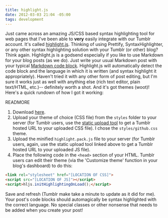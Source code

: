 ```yaml
---
title: highlight.js
date: 2012-03-03 21:04 -05:00
tags: development
---
```


Just came across an amazing JS/CSS based syntax highlighting tool for web pages that I've been able to __very__ easily integrate with our Tumblr account. It's called [highlight.js](http://softwaremaniacs.org/soft/highlight/en/). Thinking of using Prettify, SyntaxHighlighter, or any other syntax highlighting solution with your Tumblr (or other) blog? Think again. Highlight.js is a godsend especially if you like to use Markdown for your blog posts (as we do). Just write your usual Markdown post with your typical [Markdown code block](http://daringfireball.net/projects/markdown/syntax#precode). Highlight.js will automatically detect the code block and the language in which it is written (and syntax highlight it appropriately). Haven't tried it with any other form of post editing, but I'm sure it works just as well with anything else (rich text editor, plain text/HTML, etc.)-- definitely worth a shot. And it's got themes (woot)! Here's a quick rundown of how I got it working:

READMORE

1. Download [here](http://softwaremaniacs.org/soft/highlight/en/download/).
2. Upload your theme of choice (CSS file) from the `styles` folder to your server (for Tumblr users, use the [static upload tool](http://www.tumblr.com/themes/upload_static_file) to get a Tumblr hosted URL to your uploaded CSS file). I chose the `styles/github.css` theme.
3. Upload the minified `highlight.pack.js` file to your server (for Tumblr users, again, use the static upload tool linked above to get a Tumblr hosted URL to your uploaded JS file).
4. Place the following code in the `<head>` section of your HTML. Tumblr users can edit their theme (via the 'Customize theme' function in your blog's dashboard) to do this:

```html
<link rel="stylesheet" href="[LOCATION OF CSS]">
<script src="[LOCATION OF JS]"></script>
<script>hljs.initHighlightingOnLoad();</script>
```

Save and refresh (Tumblr make take a minute to update as it did for me). Your post's code blocks should automagically be syntax highlighted with the correct language. No special classes or other nonsense that needs to be added when you create your post!
